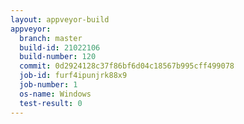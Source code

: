 ```yaml
---
layout: appveyor-build
appveyor:
  branch: master
  build-id: 21022106
  build-number: 120
  commit: 0d2924128c37f86bf6d04c18567b995cff499078
  job-id: furf4ipunjrk88x9
  job-number: 1
  os-name: Windows
  test-result: 0
---
```

